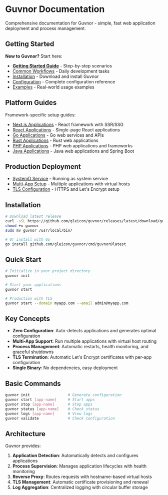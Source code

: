 # Guvnor Documentation

Comprehensive documentation for Guvnor - simple, fast web application deployment and process management.

## Getting Started

**New to Guvnor?** Start here:
- **[Getting Started Guide](getting-started.md)** - Step-by-step scenarios
- [Common Workflows](workflows.md) - Daily development tasks
- [Installation](#installation) - Download and install Guvnor
- [Configuration](configuration.md) - Complete configuration reference
- [Examples](examples.md) - Real-world usage examples

## Platform Guides

Framework-specific setup guides:

- [Next.js Applications](nextjs.md) - React framework with SSR/SSG
- [React Applications](react.md) - Single-page React applications  
- [Go Applications](go.md) - Go web services and APIs
- [Rust Applications](rust.md) - Rust web applications
- [PHP Applications](php.md) - PHP web applications and frameworks
- [Java Applications](java.md) - Java web applications and Spring Boot

## Production Deployment

- [SystemD Service](systemd.md) - Running as system service
- [Multi-App Setup](configuration.md#multi-app-configuration) - Multiple applications with virtual hosts
- [TLS Configuration](configuration.md#tls-configuration) - HTTPS and Let's Encrypt setup

## Installation

```bash
# Download latest release
curl -sSL https://github.com/gleicon/guvnor/releases/latest/download/guvnor-$(uname -s)-$(uname -m) -o guvnor
chmod +x guvnor
sudo mv guvnor /usr/local/bin/

# Or install with Go
go install github.com/gleicon/guvnor/cmd/guvnor@latest
```

## Quick Start

```bash
# Initialize in your project directory
guvnor init

# Start your applications
guvnor start

# Production with TLS
guvnor start --domain myapp.com --email admin@myapp.com
```

## Key Concepts

- **Zero Configuration**: Auto-detects applications and generates optimal configuration
- **Multi-App Support**: Run multiple applications with virtual host routing
- **Process Management**: Automatic restarts, health monitoring, and graceful shutdowns
- **TLS Termination**: Automatic Let's Encrypt certificates with per-app configuration
- **Single Binary**: No dependencies, easy deployment

## Basic Commands

```bash
guvnor init                 # Generate configuration
guvnor start [app-name]     # Start apps
guvnor stop [app-name]      # Stop apps  
guvnor status [app-name]    # Check status
guvnor logs [app-name]      # View logs
guvnor validate             # Check configuration
```

## Architecture

Guvnor provides:

1. **Application Detection**: Automatically detects and configures applications
2. **Process Supervision**: Manages application lifecycles with health monitoring
3. **Reverse Proxy**: Routes requests with hostname-based virtual hosts
4. **TLS Management**: Automatic certificate provisioning and renewal
5. **Log Aggregation**: Centralized logging with circular buffer storage
